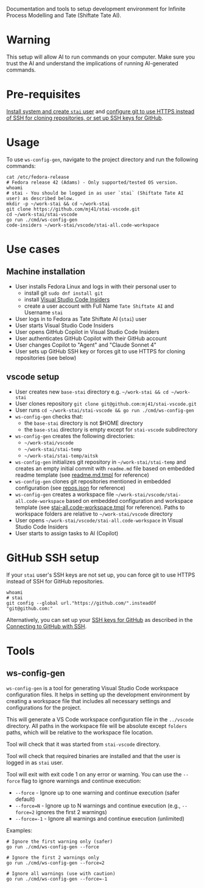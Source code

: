 Documentation and tools to setup development environment for Infinite Process Modelling and Tate (Shiftate Tate AI).

# Warning

This setup will allow AI to run commands on your computer. Make sure you trust the AI and understand the implications of running AI-generated commands.

# Pre-requisites

[Install system and create `stai` user](#machine-installation) and [configure git to use HTTPS instead of SSH for cloning repositories, or set up SSH keys for GitHub](#github-ssh-setup).

# Usage

To use `ws-config-gen`, navigate to the project directory and run the following commands:
```shell
cat /etc/fedora-release
# Fedora release 42 (Adams) - Only supported/tested OS version.
whoami
# stai - You should be logged in as user `stai` (Shiftate Tate AI user) as described below.
mkdir -p ~/work-stai && cd ~/work-stai
git clone https://github.com/mj41/stai-vscode.git
cd ~/work-stai/stai-vscode
go run ./cmd/ws-config-gen
code-insiders ~/work-stai/vscode/stai-all.code-workspace
```

# Use cases

## Machine installation

- User installs Fedora Linux and logs in with their personal user to
    - install git `sudo dnf install git`
    - install [Visual Studio Code Insiders](https://code.visualstudio.com/insiders/)
    - create a user account with Full Name `Tate Shiftate AI` and Username `stai`
- User logs in to Fedora as Tate Shiftate AI (`stai`) user
- User starts Visual Studio Code Insiders
- User opens GitHub Copilot in Visual Studio Code Insiders
- User authenticates GitHub Copilot with their GitHub account
- User changes Copilot to "Agent" and "Claude Sonnet 4"
- User sets up GitHub SSH key or forces git to use HTTPS for cloning repositories (see below)

## vscode setup

- User creates new `base-stai` directory e.g. `~/work-stai && cd ~/work-stai`
- User clones repository `git clone git@github.com:mj41/stai-vscode.git`
- User runs `cd ~/work-stai/stai-vscode && go run ./cmd/ws-config-gen`
- `ws-config-gen` checks that:
  - the `base-stai` directory is not $HOME directory
  - the `base-stai` directory is empty except for `stai-vscode` subdirectory
- `ws-config-gen` creates the following directories:
  - `~/work-stai/vscode`
  - `~/work-stai/stai-temp`
  - `~/work-stai/stai-temp/aitsk`
- `ws-config-gen` initializes git repository in `~/work-stai/stai-temp` and creates an empty initial commit with `readme.md` file based on embedded readme template (see [readme.md.tmpl](./cmd/ws-config-gen/templates/readme.md.tmpl) for reference)
- `ws-config-gen` clones git repositories mentioned in embedded configuration (see [repos.json](./cmd/ws-config-gen/config/repos.json) for reference)
- `ws-config-gen` creates a workspace file `~/work-stai/vscode/stai-all.code-workspace` based on embedded configuration and workspace template (see [stai-all.code-workspace.tmpl](./cmd/ws-config-gen/templates/stai-all.code-workspace.tmpl) for reference). Paths to workspace folders are relative to `~/work-stai/vscode` directory
- User opens `~/work-stai/vscode/stai-all.code-workspace` in Visual Studio Code Insiders
- User starts to assign tasks to AI (Copilot)

# GitHub SSH setup

If your `stai` user's SSH keys are not set up, you can force git to use HTTPS instead of SSH for GitHub repositories.
```shell
whoami
# stai
git config --global url."https://github.com/".insteadOf "git@github.com:"
```
Alternatively, you can set up your [SSH keys for GitHub](https://github.com/settings/keys) as described in the [Connecting to GitHub with SSH](https://docs.github.com/en/authentication/connecting-to-github-with-ssh).


# Tools

## ws-config-gen

`ws-config-gen` is a tool for generating Visual Studio Code workspace configuration files. It helps in setting up the development environment by creating a workspace file that includes all necessary settings and configurations for the project.

This will generate a VS Code workspace configuration file in the `../vscode` directory. All paths in the workspace file will be absolute except `folders` paths, which will be relative to the workspace file location.

Tool will check that it was started from `stai-vscode` directory.

Tool will check that required binaries are installed and that the user is logged in as `stai` user.

Tool will exit with exit code 1 on any error or warning. You can use the `--force` flag to ignore warnings and continue execution:

- `--force` - Ignore up to one warning and continue execution (safer default)
- `--force=N` - Ignore up to N warnings and continue execution (e.g., `--force=2` ignores the first 2 warnings)
- `--force=-1` - Ignore all warnings and continue execution (unlimited)

Examples:
```shell
# Ignore the first warning only (safer)
go run ./cmd/ws-config-gen --force

# Ignore the first 2 warnings only
go run ./cmd/ws-config-gen --force=2

# Ignore all warnings (use with caution)
go run ./cmd/ws-config-gen --force=-1
```
